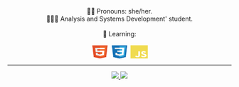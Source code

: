<div align="center">
👩🏻 Pronouns: she/her.<br> 
👩🏻‍💻 Analysis and Systems Development' student. <br><br> 
📘 Learning: </div>

<div align="center" style="display: inline_block"><br>
  <img align="center" alt="HTML" height="30" width="40" src="https://raw.githubusercontent.com/devicons/devicon/master/icons/html5/html5-original.svg">
  <img align="center" alt="CSS" height="30" width="40" src="https://raw.githubusercontent.com/devicons/devicon/master/icons/css3/css3-original.svg">
  <img align="center" alt="Js" height="30" width="40" src="https://raw.githubusercontent.com/devicons/devicon/master/icons/javascript/javascript-plain.svg">
</div>

<hr>

<div align="center">
  <a href="https://github.com/macelle">
  <img height="110em" src="https://github-readme-stats.vercel.app/api?username=macelle&show_icons=true&hide=contribs,prs&cache_seconds=86400&theme=github_dark"/>
  <img height="110em" src="https://github-readme-stats.vercel.app/api/top-langs/?username=macelle&layout=compact&langs_count=7&theme=github_dark"/>
</div>
  
